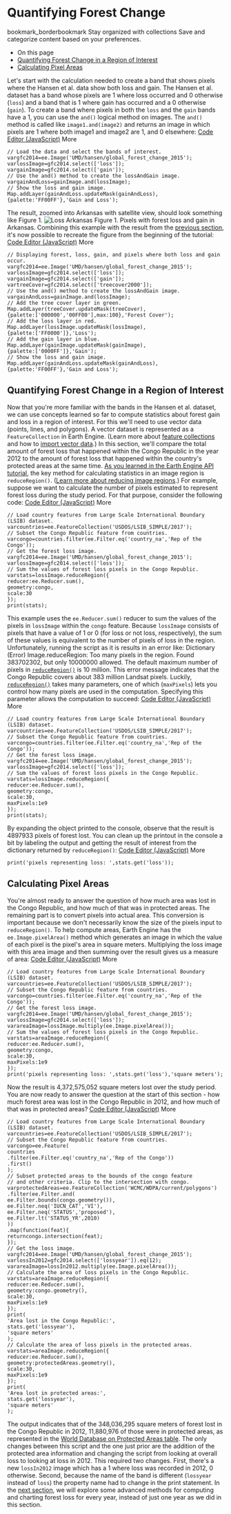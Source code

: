  
#  Quantifying Forest Change 
bookmark_borderbookmark Stay organized with collections  Save and categorize content based on your preferences.
  * On this page
  * [Quantifying Forest Change in a Region of Interest](https://developers.google.com/earth-engine/tutorials/tutorial_forest_03#quantifying-forest-change-in-a-region-of-interest)
  * [Calculating Pixel Areas](https://developers.google.com/earth-engine/tutorials/tutorial_forest_03#calculating-pixel-areas)


Let's start with the calculation needed to create a band that shows pixels where the Hansen et al. data show both loss and gain.
The Hansen et al. dataset has a band whose pixels are 1 where loss occurred and 0 otherwise (`loss`) and a band that is 1 where gain has occurred and a 0 otherwise (`gain`). To create a band where pixels in both the `loss` and the `gain` bands have a 1, you can use the `and()` logical method on images. The `and()` method is called like `image1.and(image2)` and returns an image in which pixels are 1 where both image1 and image2 are 1, and 0 elsewhere:
[Code Editor (JavaScript)](https://developers.google.com/earth-engine/tutorials/tutorial_forest_03#code-editor-javascript-sample) More
```
// Load the data and select the bands of interest.
vargfc2014=ee.Image('UMD/hansen/global_forest_change_2015');
varlossImage=gfc2014.select(['loss']);
vargainImage=gfc2014.select(['gain']);
// Use the and() method to create the lossAndGain image.
vargainAndLoss=gainImage.and(lossImage);
// Show the loss and gain image.
Map.addLayer(gainAndLoss.updateMask(gainAndLoss),
{palette:'FF00FF'},'Gain and Loss');
```

The result, zoomed into Arkansas with satellite view, should look something like Figure 1. 
![Loss Arkansas](https://developers.google.com/static/earth-engine/images/Tutorial_hansen_16_loss_arkansas.png) Figure 1. Pixels with forest loss and gain in Arkansas.
Combining this example with the result from the [previous section](https://developers.google.com/earth-engine/tutorials/tutorial_hansen_02#example), it's now possible to recreate the figure from the beginning of the tutorial:
[Code Editor (JavaScript)](https://developers.google.com/earth-engine/tutorials/tutorial_forest_03#code-editor-javascript-sample) More
```
// Displaying forest, loss, gain, and pixels where both loss and gain occur.
vargfc2014=ee.Image('UMD/hansen/global_forest_change_2015');
varlossImage=gfc2014.select(['loss']);
vargainImage=gfc2014.select(['gain']);
vartreeCover=gfc2014.select(['treecover2000']);
// Use the and() method to create the lossAndGain image.
vargainAndLoss=gainImage.and(lossImage);
// Add the tree cover layer in green.
Map.addLayer(treeCover.updateMask(treeCover),
{palette:['000000','00FF00'],max:100},'Forest Cover');
// Add the loss layer in red.
Map.addLayer(lossImage.updateMask(lossImage),
{palette:['FF0000']},'Loss');
// Add the gain layer in blue.
Map.addLayer(gainImage.updateMask(gainImage),
{palette:['0000FF']},'Gain');
// Show the loss and gain image.
Map.addLayer(gainAndLoss.updateMask(gainAndLoss),
{palette:'FF00FF'},'Gain and Loss');
```

## Quantifying Forest Change in a Region of Interest
Now that you're more familiar with the bands in the Hansen et al. dataset, we can use concepts learned so far to compute statistics about forest gain and loss in a region of interest. For this we'll need to use vector data (points, lines, and polygons). A vector dataset is represented as a `FeatureCollection` in Earth Engine. (Learn more about [feature collections](https://developers.google.com/earth-engine/guides/feature_collections) and how to [import vector data](https://developers.google.com/earth-engine/guides/table_upload).)
In this section, we'll compare the total amount of forest loss that happened within the Congo Republic in the year 2012 to the amount of forest loss that happened within the country's protected areas at the same time.
[As you learned in the Earth Engine API tutorial](https://developers.google.com/earth-engine/tutorials/tutorial_api_03#image-statistics), the key method for calculating statistics in an image region is `reduceRegion()`. ([Learn more about reducing image regions](https://developers.google.com/earth-engine/guides/reducers_reduce_region).) For example, suppose we want to calculate the number of pixels estimated to represent forest loss during the study period. For that purpose, consider the following code:
[Code Editor (JavaScript)](https://developers.google.com/earth-engine/tutorials/tutorial_forest_03#code-editor-javascript-sample) More
```
// Load country features from Large Scale International Boundary (LSIB) dataset.
varcountries=ee.FeatureCollection('USDOS/LSIB_SIMPLE/2017');
// Subset the Congo Republic feature from countries.
varcongo=countries.filter(ee.Filter.eq('country_na','Rep of the Congo'));
// Get the forest loss image.
vargfc2014=ee.Image('UMD/hansen/global_forest_change_2015');
varlossImage=gfc2014.select(['loss']);
// Sum the values of forest loss pixels in the Congo Republic.
varstats=lossImage.reduceRegion({
reducer:ee.Reducer.sum(),
geometry:congo,
scale:30
});
print(stats);
```

This example uses the `ee.Reducer.sum()` reducer to sum the values of the pixels in `lossImage` within the `congo` feature. Because `lossImage` consists of pixels that have a value of 1 or 0 (for loss or not loss, respectively), the sum of these values is equivalent to the number of pixels of loss in the region.
Unfortunately, running the script as it is results in an error like:
Dictionary (Error) Image.reduceRegion: Too many pixels in the region. Found 383702302, but only 10000000 allowed. 
The default maximum number of pixels in [`reduceRegion()`](https://developers.google.com/earth-engine/apidocs/ee-image-reduceregion) is 10 million. This error message indicates that the Congo Republic covers about 383 million Landsat pixels. Luckily, [`reduceRegion()`](https://developers.google.com/earth-engine/apidocs/ee-image-reduceregion) takes many parameters, one of which (`maxPixels`) lets you control how many pixels are used in the computation. Specifying this parameter allows the computation to succeed:
[Code Editor (JavaScript)](https://developers.google.com/earth-engine/tutorials/tutorial_forest_03#code-editor-javascript-sample) More
```
// Load country features from Large Scale International Boundary (LSIB) dataset.
varcountries=ee.FeatureCollection('USDOS/LSIB_SIMPLE/2017');
// Subset the Congo Republic feature from countries.
varcongo=countries.filter(ee.Filter.eq('country_na','Rep of the Congo'));
// Get the forest loss image.
vargfc2014=ee.Image('UMD/hansen/global_forest_change_2015');
varlossImage=gfc2014.select(['loss']);
// Sum the values of forest loss pixels in the Congo Republic.
varstats=lossImage.reduceRegion({
reducer:ee.Reducer.sum(),
geometry:congo,
scale:30,
maxPixels:1e9
});
print(stats);
```

By expanding the object printed to the console, observe that the result is 4897933 pixels of forest lost. You can clean up the printout in the console a bit by labeling the output and getting the result of interest from the dictionary returned by `reduceRegion()`:
[Code Editor (JavaScript)](https://developers.google.com/earth-engine/tutorials/tutorial_forest_03#code-editor-javascript-sample) More
```
print('pixels representing loss: ',stats.get('loss'));
```

## Calculating Pixel Areas
You're almost ready to answer the question of how much area was lost in the Congo Republic, and how much of that was in protected areas. The remaining part is to convert pixels into actual area. This conversion is important because we don't necessarily know the size of the pixels input to `reduceRegion()`. To help compute areas, Earth Engine has the `ee.Image.pixelArea()` method which generates an image in which the value of each pixel is the pixel's area in square meters. Multiplying the loss image with this area image and then summing over the result gives us a measure of area:
[Code Editor (JavaScript)](https://developers.google.com/earth-engine/tutorials/tutorial_forest_03#code-editor-javascript-sample) More
```
// Load country features from Large Scale International Boundary (LSIB) dataset.
varcountries=ee.FeatureCollection('USDOS/LSIB_SIMPLE/2017');
// Subset the Congo Republic feature from countries.
varcongo=countries.filter(ee.Filter.eq('country_na','Rep of the Congo'));
// Get the forest loss image.
vargfc2014=ee.Image('UMD/hansen/global_forest_change_2015');
varlossImage=gfc2014.select(['loss']);
varareaImage=lossImage.multiply(ee.Image.pixelArea());
// Sum the values of forest loss pixels in the Congo Republic.
varstats=areaImage.reduceRegion({
reducer:ee.Reducer.sum(),
geometry:congo,
scale:30,
maxPixels:1e9
});
print('pixels representing loss: ',stats.get('loss'),'square meters');
```

Now the result is 4,372,575,052 square meters lost over the study period.
You are now ready to answer the question at the start of this section - how much forest area was lost in the Congo Republic in 2012, and how much of that was in protected areas?
[Code Editor (JavaScript)](https://developers.google.com/earth-engine/tutorials/tutorial_forest_03#code-editor-javascript-sample) More
```
// Load country features from Large Scale International Boundary (LSIB) dataset.
varcountries=ee.FeatureCollection('USDOS/LSIB_SIMPLE/2017');
// Subset the Congo Republic feature from countries.
varcongo=ee.Feature(
countries
.filter(ee.Filter.eq('country_na','Rep of the Congo'))
.first()
);
// Subset protected areas to the bounds of the congo feature
// and other criteria. Clip to the intersection with congo.
varprotectedAreas=ee.FeatureCollection('WCMC/WDPA/current/polygons')
.filter(ee.Filter.and(
ee.Filter.bounds(congo.geometry()),
ee.Filter.neq('IUCN_CAT','VI'),
ee.Filter.neq('STATUS','proposed'),
ee.Filter.lt('STATUS_YR',2010)
))
.map(function(feat){
returncongo.intersection(feat);
});
// Get the loss image.
vargfc2014=ee.Image('UMD/hansen/global_forest_change_2015');
varlossIn2012=gfc2014.select(['lossyear']).eq(12);
varareaImage=lossIn2012.multiply(ee.Image.pixelArea());
// Calculate the area of loss pixels in the Congo Republic.
varstats=areaImage.reduceRegion({
reducer:ee.Reducer.sum(),
geometry:congo.geometry(),
scale:30,
maxPixels:1e9
});
print(
'Area lost in the Congo Republic:',
stats.get('lossyear'),
'square meters'
);
// Calculate the area of loss pixels in the protected areas.
varstats=areaImage.reduceRegion({
reducer:ee.Reducer.sum(),
geometry:protectedAreas.geometry(),
scale:30,
maxPixels:1e9
});
print(
'Area lost in protected areas:',
stats.get('lossyear'),
'square meters'
);
```

The output indicates that of the 348,036,295 square meters of forest lost in the Congo Republic in 2012, 11,880,976 of those were in protected areas, as represented in the [World Database on Protected Areas table](https://developers.google.com/earth-engine/datasets/catalog/WCMC_WDPA_current_polygons).
The only changes between this script and the one just prior are the addition of the protected area information and changing the script from looking at overall loss to looking at loss in 2012. This required two changes. First, there's a new `lossIn2012` image which has a 1 where loss was recorded in 2012, 0 otherwise. Second, because the name of the band is different (`lossyear` instead of `loss`) the property name had to change in the print statement.
In the [next section](https://developers.google.com/earth-engine/tutorials/tutorial_forest_03a), we will explore some advanced methods for computing and charting forest loss for every year, instead of just one year as we did in this section.
